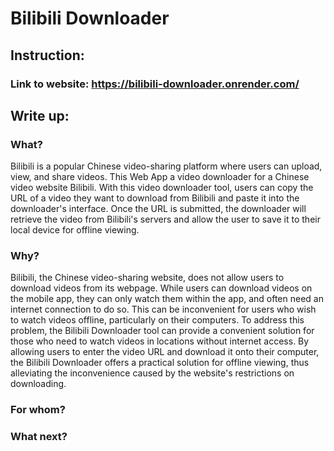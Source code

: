 # Bilibili Downloader
## Instruction:
### Link to website: https://bilibili-downloader.onrender.com/
## Write up:
### What?
Bilibili is a popular Chinese video-sharing platform where users can upload, view, and share videos. This Web App a video downloader for a Chinese video website Bilibili. With this video downloader tool, users can copy the URL of a video they want to download from Bilibili and paste it into the downloader's interface. Once the URL is submitted, the downloader will retrieve the video from Bilibili's servers and allow the user to save it to their local device for offline viewing.
### Why?
Bilibili, the Chinese video-sharing website, does not allow users to download videos from its webpage. While users can download videos on the mobile app, they can only watch them within the app, and often need an internet connection to do so. This can be inconvenient for users who wish to watch videos offline, particularly on their computers. To address this problem, the Bilibili Downloader tool can provide a convenient solution for those who need to watch videos in locations without internet access. By allowing users to enter the video URL and download it onto their computer, the Bilibili Downloader offers a practical solution for offline viewing, thus alleviating the inconvenience caused by the website's restrictions on downloading.
### For whom?
### What next?


